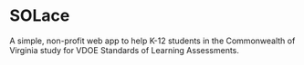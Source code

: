 # SOLace
A simple, non-profit web app to help K-12 students in the Commonwealth of Virginia study for VDOE Standards of Learning Assessments.
